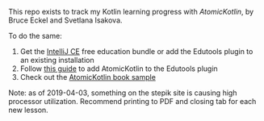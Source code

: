 This repo exists to track my Kotlin learning progress with *AtomicKotlin*, by Bruce Eckel and Svetlana Isakova.

To do the same:

1. Get the [IntelliJ CE](https://www.jetbrains.com/education/download/)
   free education bundle or add the Edutools plugin to an existing
   installation
2. Follow [this
   guide](https://kotlinlang.org/docs/tutorials/edu-tools-learner.html) to add
   AtomicKotlin to the Edutools plugin
3. Check out the [AtomicKotlin book
   sample](https://www.atomickotlin.com/sample/)

Note: as of 2019-04-03, something on the stepik site is causing high processor
utilization. Recommend printing to PDF and closing tab for each new lesson.
